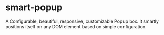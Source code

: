 # smart-popup
A Configurable, beautiful, responsive, customizable Popup box. It smartly positions itself on any DOM element based on simple configuration.

